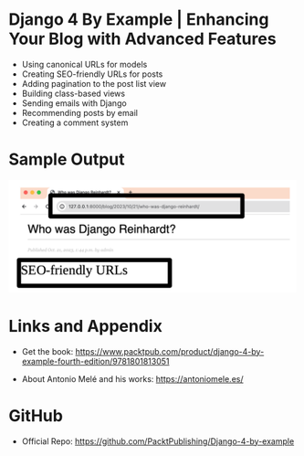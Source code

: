 # Django 4 By Example | Enhancing Your Blog with Advanced Features

* Using canonical URLs for models
* Creating SEO-friendly URLs for posts
* Adding pagination to the post list view
* Building class-based views
* Sending emails with Django
* Recommending posts by email
* Creating a comment system

Sample Output
========================================================

![Chapter-2 Sample Output-1](https://github.com/nihathalici/Django-4-By-Example/blob/main/CHPT-02-%20Enhancing-Your-Blog-with-Advanced-Features/Screenshots/1.png)


Links and Appendix
========================================================

- Get the book: https://www.packtpub.com/product/django-4-by-example-fourth-edition/9781801813051

- About Antonio Melé and his works: https://antoniomele.es/

GitHub
========================================================

- Official Repo: https://github.com/PacktPublishing/Django-4-by-example
